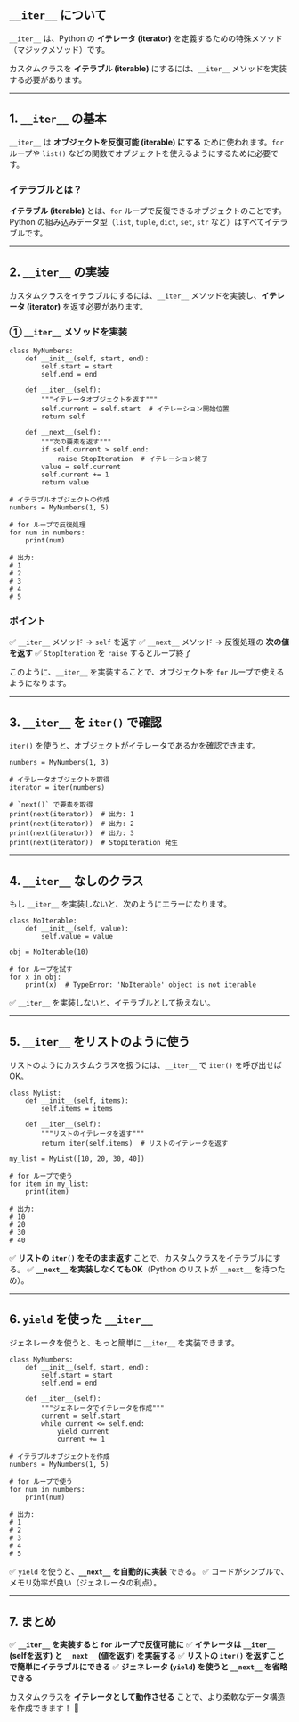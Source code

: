 ## **`__iter__` について**

`__iter__` は、Python の **イテレータ (iterator)** を定義するための特殊メソッド（マジックメソッド）です。

カスタムクラスを **イテラブル (iterable)** にするには、`__iter__` メソッドを実装する必要があります。

------

## **1. `__iter__` の基本**

`__iter__` は **オブジェクトを反復可能 (iterable) にする** ために使われます。`for` ループや `list()` などの関数でオブジェクトを使えるようにするために必要です。

### **イテラブルとは？**

**イテラブル (iterable)** とは、`for` ループで反復できるオブジェクトのことです。
Python の組み込みデータ型（`list`, `tuple`, `dict`, `set`, `str` など）はすべてイテラブルです。

------

## **2. `__iter__` の実装**

カスタムクラスをイテラブルにするには、`__iter__` メソッドを実装し、**イテレータ (iterator)** を返す必要があります。

### **① `__iter__` メソッドを実装**

```
class MyNumbers:
    def __init__(self, start, end):
        self.start = start
        self.end = end

    def __iter__(self):
        """イテレータオブジェクトを返す"""
        self.current = self.start  # イテレーション開始位置
        return self

    def __next__(self):
        """次の要素を返す"""
        if self.current > self.end:
            raise StopIteration  # イテレーション終了
        value = self.current
        self.current += 1
        return value

# イテラブルオブジェクトの作成
numbers = MyNumbers(1, 5)

# for ループで反復処理
for num in numbers:
    print(num)

# 出力:
# 1
# 2
# 3
# 4
# 5
```

### **ポイント**

✅ `__iter__` メソッド → `self` を返す
✅ `__next__` メソッド → 反復処理の **次の値を返す**
✅ `StopIteration` を `raise` するとループ終了

このように、`__iter__` を実装することで、オブジェクトを `for` ループで使えるようになります。

------

## **3. `__iter__` を `iter()` で確認**

`iter()` を使うと、オブジェクトがイテレータであるかを確認できます。

```
numbers = MyNumbers(1, 3)

# イテレータオブジェクトを取得
iterator = iter(numbers)

# `next()` で要素を取得
print(next(iterator))  # 出力: 1
print(next(iterator))  # 出力: 2
print(next(iterator))  # 出力: 3
print(next(iterator))  # StopIteration 発生
```

------

## **4. `__iter__` なしのクラス**

もし `__iter__` を実装しないと、次のようにエラーになります。

```
class NoIterable:
    def __init__(self, value):
        self.value = value

obj = NoIterable(10)

# for ループを試す
for x in obj:
    print(x)  # TypeError: 'NoIterable' object is not iterable
```

✅ `__iter__` を実装しないと、イテラブルとして扱えない。

------

## **5. `__iter__` をリストのように使う**

リストのようにカスタムクラスを扱うには、`__iter__` で `iter()` を呼び出せばOK。

```
class MyList:
    def __init__(self, items):
        self.items = items

    def __iter__(self):
        """リストのイテレータを返す"""
        return iter(self.items)  # リストのイテレータを返す

my_list = MyList([10, 20, 30, 40])

# for ループで使う
for item in my_list:
    print(item)

# 出力:
# 10
# 20
# 30
# 40
```

✅ **リストの `iter()` をそのまま返す** ことで、カスタムクラスをイテラブルにする。
✅ **`__next__` を実装しなくてもOK**（Python のリストが `__next__` を持つため）。

------

## **6. `yield` を使った `__iter__`**

ジェネレータを使うと、もっと簡単に `__iter__` を実装できます。

```
class MyNumbers:
    def __init__(self, start, end):
        self.start = start
        self.end = end

    def __iter__(self):
        """ジェネレータでイテレータを作成"""
        current = self.start
        while current <= self.end:
            yield current
            current += 1

# イテラブルオブジェクトを作成
numbers = MyNumbers(1, 5)

# for ループで使う
for num in numbers:
    print(num)

# 出力:
# 1
# 2
# 3
# 4
# 5
```

✅ `yield` を使うと、**`__next__` を自動的に実装** できる。
✅ コードがシンプルで、メモリ効率が良い（ジェネレータの利点）。

------

## **7. まとめ**

✅ **`__iter__` を実装すると `for` ループで反復可能に**
✅ **イテレータは `__iter__` (selfを返す) と `__next__` (値を返す) を実装する**
✅ **リストの `iter()` を返すことで簡単にイテラブルにできる**
✅ **ジェネレータ (`yield`) を使うと `__next__` を省略できる**

カスタムクラスを **イテレータとして動作させる** ことで、より柔軟なデータ構造を作成できます！ 🚀